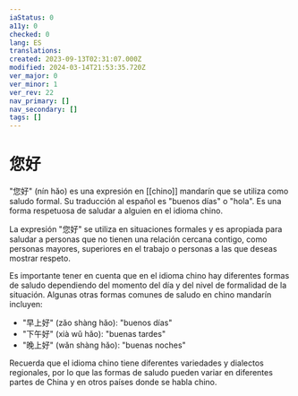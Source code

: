 ```yaml
---
iaStatus: 0
a11y: 0
checked: 0
lang: ES
translations: 
created: 2023-09-13T02:31:07.000Z
modified: 2024-03-14T21:53:35.720Z
ver_major: 0
ver_minor: 1
ver_rev: 22
nav_primary: []
nav_secondary: []
tags: []
---
```

# 您好

"您好" (nín hǎo) es una expresión en [[chino]] mandarín que se utiliza como saludo formal. Su traducción al español es "buenos días" o "hola". Es una forma respetuosa de saludar a alguien en el idioma chino.

La expresión "您好" se utiliza en situaciones formales y es apropiada para saludar a personas que no tienen una relación cercana contigo, como personas mayores, superiores en el trabajo o personas a las que deseas mostrar respeto.

Es importante tener en cuenta que en el idioma chino hay diferentes formas de saludo dependiendo del momento del día y del nivel de formalidad de la situación. Algunas otras formas comunes de saludo en chino mandarín incluyen:

- "早上好" (zǎo shàng hǎo): "buenos días"
- "下午好" (xià wǔ hǎo): "buenas tardes"
- "晚上好" (wǎn shàng hǎo): "buenas noches"

Recuerda que el idioma chino tiene diferentes variedades y dialectos regionales, por lo que las formas de saludo pueden variar en diferentes partes de China y en otros países donde se habla chino.